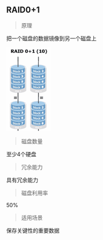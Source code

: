 ## RAID0+1

> 原理

把一个磁盘的数据镜像到另一个磁盘上

![](images/raid01.gif)

> 磁盘数量

至少4个硬盘

> 冗余能力

具有冗余能力

> 磁盘利用率

50%

> 适用场景

保存关键性的重要数据